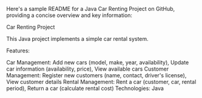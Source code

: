 Here's a sample README for a Java Car Renting Project on GitHub, providing a concise overview and key information:

Car Renting Project

This Java project implements a simple car rental system.

Features:

Car Management:  Add new cars (model, make, year, availability), Update car information (availability, price), View available cars
Customer Management: Register new customers (name, contact, driver's license), View customer details
Rental Management: Rent a car (customer, car, rental period), Return a car (calculate rental cost)
Technologies: Java
